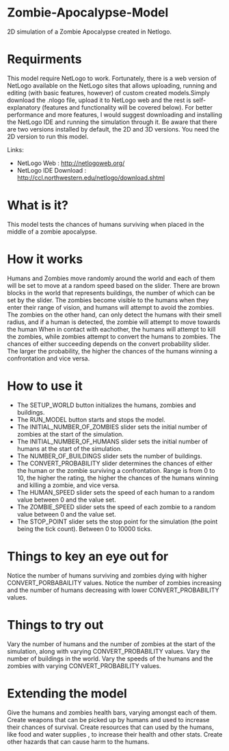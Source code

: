 # Zombie-Apocalypse-Model
2D simulation of a Zombie Apocalypse created in Netlogo.

# Requirments 
This model require NetLogo to work. Fortunately, there is a web version of NetLogo available on the NetLogo sites that allows uploading, running and editing (with basic features, however) 
of custom created models.Simply download the .nlogo file, upload it to NetLogo web and the rest is self-explanatory (features and functionality will be covered below). For better performance and 
more features, I would suggest downloading and installing the NetLogo IDE and running the simulation through it. Be aware that there are two versions installed by default,
the 2D and 3D versions. You need the 2D version to run this model. 

Links: 
- NetLogo Web : http://netlogoweb.org/
- NetLogo IDE Download : http://ccl.northwestern.edu/netlogo/download.shtml

# What is it?
This model tests the chances of humans surviving when placed in the middle of a zombie apocalypse.

# How it works
Humans and Zombies move randomly around the world and each of them will be set to move at a random speed based on the slider. There are brown blocks in the world that represents buildings, the number of which can be set by the slider. The zombies become visible to the humans when they enter their range of vision, and humans will attempt to avoid the zombies. The zombies on the other hand, can only detect the humans with their smell radius, and if a human is detected, the zombie will attempt to move towards the human
When in contact with eachother, the humans will attempt to kill the zombies, while zombies attempt to convert the humans to zombies. The chances of either succeeding depends on the convert probability slider. The larger the probability, the higher the chances of the humans winning a confrontation and vice versa.

# How to use it
- The SETUP_WORLD button initializes the humans, zombies and buildings.
- The RUN_MODEL button starts and stops the model.
- The INITIAL_NUMBER_OF_ZOMBIES slider sets the initial number of zombies at the start of the simulation.
- The INITIAL_NUMBER_OF_HUMANS slider sets the initial number of humans at the start of the simulation.
- The NUMBER_OF_BUILDINGS slider sets the number of buildings.
- The CONVERT_PROBABILITY slider determines the chances of either the human or the zombie surviving a confrontation. Range is from 0 to 10, the higher the rating, the higher the chances of the humans winning and killing a zombie, and vice versa.
- The HUMAN_SPEED slider sets the speed of each human to a random value between 0 and the value set.
- The ZOMBIE_SPEED slider sets the speed of each zombie to a random value between 0 and the value set.
- The STOP_POINT slider sets the stop point for the simulation (the point being the tick count). Between 0 to 10000 ticks.

# Things to key an eye out for
Notice the number of humans surviving and zombies dying with higher CONVERT_PORBABAILITY values.
Notice the number of zombies increasing and the number of humans decreasing with lower CONVERT_PROBABILITY values.

# Things to try out 
Vary the number of humans and the number of zombies at the start of the simulation, along with varying CONVERT_PROBABILITY values.
Vary the number of buildings in the world.
Vary the speeds of the humans and the zombies with varying CONVERT_PROBABILITY values.

# Extending the model 
Give the humans and zombies health bars, varying amongst each of them.
Create weapons that can be picked up by humans and used to increase their chances of survival.
Create resources that can used by the humans, like food and water supplies , to increase their health and other stats.
Create other hazards that can cause harm to the humans.
